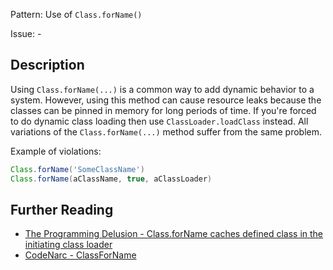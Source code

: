 Pattern: Use of `Class.forName()`

Issue: -

## Description

Using `Class.forName(...)` is a common way to add dynamic behavior to a system. However, using this method can cause resource leaks because the classes can be pinned in memory for long periods of time. If you're forced to do dynamic class loading then use `ClassLoader.loadClass` instead. All variations of the `Class.forName(...)` method suffer from the same problem.

Example of violations:

``` groovy
Class.forName('SomeClassName')
Class.forName(aClassName, true, aClassLoader)
```

## Further Reading

* [The Programming Delusion - Class.forName caches defined class in the initiating class loader](http://blog.hargrave.io/2007/09/classforname-caches-defined-class-in.html)
* [CodeNarc - ClassForName](https://codenarc.github.io/CodeNarc/codenarc-rules-basic.html#classforname-rule)